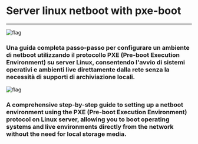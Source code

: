 # Server linux netboot with pxe-boot
---
![flag](https://raw.githubusercontent.com/stevenrskelton/flag-icon/master/png/16/country-4x3/it.png)
### Una guida completa passo-passo per configurare un ambiente di netboot utilizzando il protocollo PXE (Pre-boot Execution Environment) su server Linux, consentendo l'avvio di sistemi operativi e ambienti live direttamente dalla rete senza la necessità di supporti di archiviazione locali.

![flag](https://raw.githubusercontent.com/stevenrskelton/flag-icon/master/png/16/country-4x3/gb.png)
### A comprehensive step-by-step guide to setting up a netboot environment using the PXE (Pre-boot Execution Environment) protocol on Linux server, allowing you to boot operating systems and live environments directly from the network without the need for local storage media.
